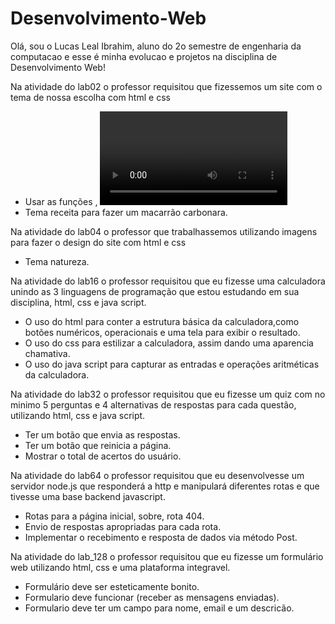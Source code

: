 # Desenvolvimento-Web
Olá, sou o Lucas Leal Ibrahim, aluno do 2o semestre de engenharia da computacao e esse é minha evolucao e projetos na disciplina de Desenvolvimento Web!

Na atividade do lab02 o professor requisitou que fizessemos um site com o tema de nossa escolha com html e css
- Usar as funções <img>, <video>, <audio> e <div>.
- Tema receita para fazer um macarrão carbonara.

Na atividade do lab04 o professor que trabalhassemos utilizando imagens para fazer o design do site com html e css
- Tema natureza.

Na atividade do lab16 o professor requisitou que eu fizesse uma calculadora unindo as 3 linguagens de programação que estou estudando em sua disciplina, html, css e java script.

- O uso do html para conter a estrutura básica da calculadora,como botões numéricos, operacionais e uma tela para exibir o resultado.
- O uso do css para estilizar a calculadora, assim dando uma aparencia chamativa.
- O uso do java script para capturar as entradas e operações aritméticas da calculadora.


Na atividade do lab32 o professor requisitou que eu fizesse um quiz com no minimo 5 perguntas e 4 alternativas de respostas para cada questão, utilizando html, css e java script.
- Ter um botão que envia as respostas.
- Ter um botão que reinicia a página.
- Mostrar o total de acertos do usuário.

Na atividade do lab64 o professor requisitou que eu desenvolvesse um servidor node.js que responderá a http e manipulará diferentes rotas e que tivesse uma base backend javascript.
- Rotas para a página inicial, sobre, rota 404.
- Envio de respostas apropriadas para cada rota.
- Implementar o recebimento e resposta de dados via método Post.

Na atividade do lab_128 o professor requisitou que eu fizesse um formulário web utilizando html, css e uma plataforma integravel.
- Formulário deve ser esteticamente bonito.
- Formulario deve funcionar (receber as mensagens enviadas).
- Formulario deve ter um campo para nome, email e um descricão.

